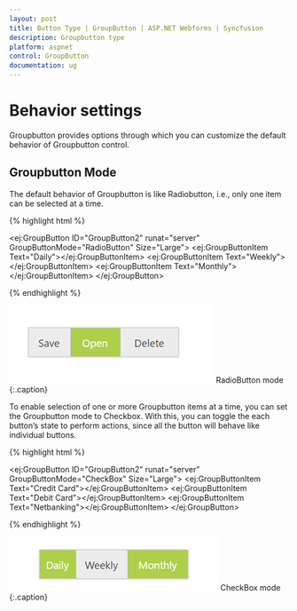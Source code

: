 ```yaml
---
layout: post
title: Button Type | GroupButton | ASP.NET Webforms | Syncfusion
description: Groupbutton type
platform: aspnet
control: GroupButton
documentation: ug
---
```


# Behavior settings

Groupbutton provides options through which you can customize the default behavior of Groupbutton control.

## Groupbutton Mode

The default behavior of Groupbutton is like Radiobutton, i.e., only one item can be selected at a time.

{% highlight html %}

<ej:GroupButton ID="GroupButton2" runat="server" GroupButtonMode="RadioButton"  Size="Large">
<Items>
<ej:GroupButtonItem Text="Daily"></ej:GroupButtonItem>
<ej:GroupButtonItem Text="Weekly"></ej:GroupButtonItem>
<ej:GroupButtonItem Text="Monthly"></ej:GroupButtonItem>
</Items>
</ej:GroupButton>

{% endhighlight %}

![](Behavior-Settings_images/Radiobutton.png)
RadioButton mode {:.caption}

To enable selection of one or more Groupbutton items at a time, you can set the Groupbutton mode to Checkbox. With this, you can toggle the each button’s state to perform actions, since all the button will behave like individual buttons.

{% highlight html %}

<ej:GroupButton ID="GroupButton2" runat="server" GroupButtonMode="CheckBox" Size="Large">
<Items>
<ej:GroupButtonItem Text="Credit Card"></ej:GroupButtonItem>
<ej:GroupButtonItem Text="Debit Card"></ej:GroupButtonItem>
<ej:GroupButtonItem Text="Netbanking"></ej:GroupButtonItem>
</Items>
</ej:GroupButton>   

{% endhighlight %}

![](Behavior-Settings_images/Checkbox.png)
CheckBox mode {:.caption}
